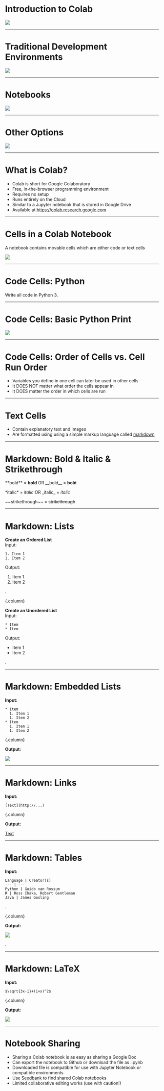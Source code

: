 # Introduction to Colab

![](https://colab.research.google.com/img/colab_favicon_256px.png)

<!--
We have talked about machine learning and data science in the abstract. 
Now it's time to actually start applying our skills. To do this, we will 
need some sort of development environment. There are a plethora of options in this space.

Source: Google Copyright
-->

---

# Traditional Development Environments

![](res/ide.png)

<!--
Many data scientists choose to use a traditional development environment for
their work. These editors range in complexity from a text editor like Notepad on
Windows through large, integrated development environments such PyCharm.

With these environments, it is often necessary to install extra software to
support your data science work.

You'll likely find that data scientists with backgrounds in traditional
programming are comfortable in these environments since they have likely already
had experience with them.

These development environments are also useful for developing code supported by
unit tests and code that will be packaged and deployed on server systems.

Source: Google Copyright
-->

---

# Notebooks

![](res/notebook.png) 

<!--
Notebooks are another option that you will see regularly, and they are the
primary coding environment for this course.

When someone mentions a data science notebook, they are typically
referring to a Jupyter Notebook.

Jupyter Notebooks combine code, output, and supporting documentation in a single
structured document. The document can be executed, modified, and iterated on.

Though you'll see many Jupyter notebooks that contain Python code, they aren't
limited to Python. Jupyter supports many different 'kernels,' which allow users a
wide variety of choice in what languages and libraries they use. In this course, 
we will use Python. 

Source: Google Copyright
-->

---

# Other Options

![](res/matlab.png)

<!--
The choice of development environments isn't a binary choice between notebooks
and traditional development environments. There is a wide spectrum of tools
available, some that blur the lines between traditional environments and
notebooks.

MATLAB is one of these tools. It can very much be used as a traditional
development environment where you write code and then deploy that code. However,
it also supports a notebook mode which has a much more Jupyter-like feel.

It is important to be aware that not all data scientists develop in the same
type of environment. Personal preference, costs, corporate standards, and other factors
go into the decision for someone to choose a specific environment.

The environment might even change over the course of a project. A data scientist
might explore and build a small model using a notebook. Later, once the model
is designed, they might then switch over to a more traditional environment to
create a deployable package.

Source: Google Copyright
-->

---

# What is Colab?

* Colab is short for Google Colaboratory
* Free, in-the-browser programming environment
* Requires no setup
* Runs entirely on the Cloud
* Similar to a Jupyter notebook that is stored in Google Drive
* Available at https://colab.research.google.com

<!--

Colab notebooks run by connecting to virtual machines that have maximum lifetimes of up to 12 hours. Notebooks will also disconnect from VMs when left idle for too long. Maximum VM lifetime and idle timeout behavior may vary over time, or based on your usage. 

Colab focuses on supporting Python and its ecosystem of third-party tools. There is not currently support for other Jupyter kernels like R or Scala.

More documentation on Colab can be found at https://research.google.com/colaboratory/faq.html 

A good introductory notebook can be found here https://colab.sandbox.google.com/notebooks/intro.ipynb#scrollTo=GJBs_flRovLc
-->

---

# Cells in a Colab Notebook 

A notebook contains movable cells which are either code or text cells

![](res/notebook_cells.png) 

<!--
Hovering above or below a current cell will bring up the option to add a new code or text cell. 

You can run code cells and typeset text cells using Shift+Enter.

Source: Google Copyright
-->

---

# Code Cells: Python
Write all code in Python 3. 

<!--
As of January 1, 2020, the Python team no longer supports Python 2. And as of the same date, Colab has stopped supporting Python 2 runtimes. 
-->

---

# Code Cells: Basic Python Print

![](res/python_print.png) 

<!--
Writing Python code in a notebook is just like writing Python code anywhere else.

Source: Google Copyright
-->

---

# Code Cells: Order of Cells vs. Cell Run Order

* Variables you define in one cell can later be used in other cells
* It DOES NOT matter what order the cells appear in
* It DOES matter the order in which cells are run

<!--
It doesn't matter what order the cells appear in. What matters is the order in which they are run. The run-order is captured by the numbers to the left of each cell. 
-->

---

# Text Cells

* Contain explanatory text and images
* Are formatted using using a simple markup language called [markdown](https://colab.sandbox.google.com/notebooks/markdown_guide.ipynb)

<!--

-->

---

# Markdown: Bold & Italic & Strikethrough

\*\*bold\*\* = **bold** OR \_\_bold\_\_ = __bold__

\*italic\* = *italic* OR \_italic\_ = _italic_

\~\~strikethrough\~\~ = ~~strikethrough~~

<!--
You can easily format text with specific markdown syntax.
-->

---

# Markdown: Lists

**Create an Ordered List**  
Input:

```
1. Item 1
1. Item 2
```

Output:

1. Item 1
1. Item 2

.

{.column}

**Create an Unordered List**  
Input:

```
* Item
* Item
```
Output:

* Item 1
* Item 2

.


<!--
You can create numbered and bulleted lists. What is shown here is what the user should type in markdown. The output of an ordered list will contain the correct linear number 1. 2. 3. etc. 
-->

---

# Markdown: Embedded Lists

**Input:**

```
* Item
  1. Item 1
  1. Item 2
* Item
  1. Item 1
  1. Item 2
```

{.column}

**Output:**

![](res/nested-list.png) 

<!--
You can also easily create sublists. 

Source: Google Copyright
-->

---

# Markdown: Links

**Input:**

```
[Text](http://...)
```

{.column}

**Output:**

[Text](http://...)

<!--
The [Text] portion indicates what will appear in your document, and the (http://...) should have the appropriate URL.
-->

---

# Markdown: Tables

**Input:**

```
Language | Creator(s)
--- | ---
Python | Guido van Rossum
R | Ross Ihaka, Robert Gentleman
Java | James Gosling
```

.

{.column}

**Output:**

![](res/table.png) 

.

<!--
Tables are created using | and -. They will be formatted automatically with lines at each delimiter. 

Source: Google Copyright
-->

---

# Markdown: LaTeX

**Input:**

```
$\sqrt{3x-1}+(1+x)^2$
```

{.column}

**Output:**

![](res/latex.png) 

<!--
LaTeX is a powerful document preparation system for typesetting mathematical equations. Markdown in Colab supports basic LaTeX commands. 

https://www.latex-project.org/help/documentation/

Source: Google Copyright
-->

---

# Notebook Sharing

* Sharing a Colab notebook is as easy as sharing a Google Doc
* Can export the notebook to Github or download the file as .ipynb
* Downloaded file is compatible for use with Jupyter Notebook or compatible environments
* Use [Seedbank](https://research.google.com/seedbank/) to find shared Colab notebooks
* Limited collaborative editing works (use with caution!)

<!--
Since a Colab notebook is stored in Google Drive, sharing a Colab notebook is as easy as sharing a Google Doc.  Just like Google Doc sharing, you decide on the share permissions, eg: view-only or edit privilege.

If you prefer, you can export the notebook to a Github repository or download the notebook as a file.  The downloaded file is written in standard Jupyter notebook format and can be use in Jupyter Notebook or any other compatible framework.

Seedbank is a search engine for Colab notebooks for material for exploration and learning of ML. https://research.google.com/seedbank/guide/faq

Some of the collaborative features in Colab are quite limited, and it can be challenging to have two people editing the same lab at the same time. Furthermore, you can open labs in sandbox mode which does not save changes. Use collaborative features with caution. 
-->
